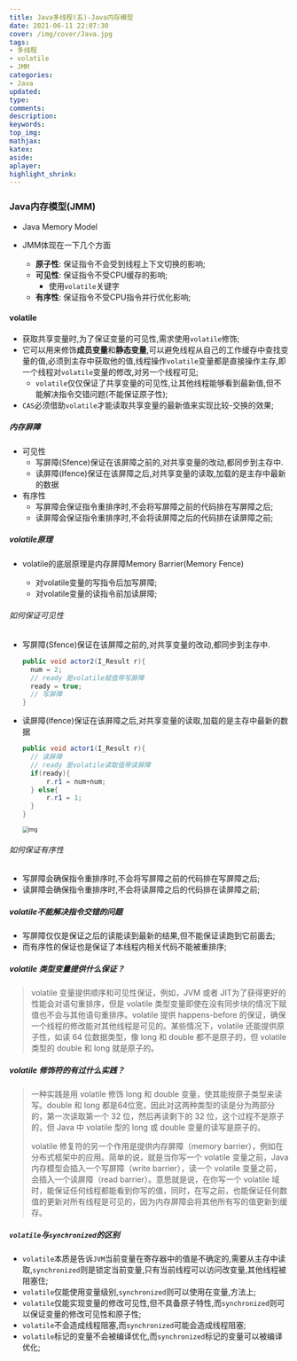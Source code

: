 ```yaml
---
title: Java多线程(五)-Java内存模型
date: 2021-06-11 22:07:30
cover: /img/cover/Java.jpg
tags:
- 多线程
- volatile
- JMM
categories:
- Java
updated:
type:
comments:
description:
keywords:
top_img:
mathjax:
katex:
aside:
aplayer:
highlight_shrink:
---
```


### Java内存模型(JMM)

* Java Memory Model

* JMM体现在一下几个方面
  * **原子性**: 保证指令不会受到线程上下文切换的影响;
  * **可见性**: 保证指令不受CPU缓存的影响;
    * 使用`volatile`关键字
  * **有序性**: 保证指令不受CPU指令并行优化影响;

#### volatile

* 获取共享变量时,为了保证变量的可见性,需求使用`volatile`修饰;
* 它可以用来修饰**成员变量**和**静态变量**,可以避免线程从自己的工作缓存中查找变量的值,必须到主存中获取他的值,线程操作`volatile`变量都是直接操作主存,即一个线程对`volatile`变量的修改,对另一个线程可见;
  * `volatile`仅仅保证了共享变量的可见性,让其他线程能够看到最新值,但不能解决指令交错问题(不能保证原子性);
* `CAS`必须借助`volatile`才能读取共享变量的最新值来实现比较-交换的效果;

##### 内存屏障

* 可见性
  * 写屏障(Sfence)保证在该屏障之前的,对共享变量的改动,都同步到主存中.
  * 读屏障(Ifence)保证在该屏障之后,对共享变量的读取,加载的是主存中最新的数据
* 有序性
  * 写屏障会保证指令重排序时,不会将写屏障之前的代码排在写屏障之后;
  * 读屏障会保证指令重排序时,不会将读屏障之后的代码排在读屏障之前;

##### volatile原理

* volatile的底层原理是内存屏障Memory Barrier(Memory Fence)

  * 对volatile变量的写指令后加写屏障;
  * 对volatile变量的读指令前加读屏障;

###### 如何保证可见性

* 写屏障(Sfence)保证在该屏障之前的,对共享变量的改动,都同步到主存中.

  ```java
  public void actor2(I_Result r){
  	num = 2;
  	// ready 是volatile赋值带写屏障
  	ready = true;
  	// 写屏障
  }
  ```

* 读屏障(Ifence)保证在该屏障之后,对共享变量的读取,加载的是主存中最新的数据

  ```java
  public void actor1(I_Result r){
  	// 读屏障
  	// ready 是volatile读取值带读屏障
  	if(ready){
  		r.r1 = num+num;
  	} else{
  		r.r1 = 1;
  	}
  }
  ```

  <img src="http://www.chenjunlin.vip/img/java/thread/volatile%E8%AF%BB%E5%86%99%E5%B1%8F%E9%9A%9C.png" alt="img" style="zoom: 67%;" />

###### 如何保证有序性

* 写屏障会确保指令重排序时,不会将写屏障之前的代码排在写屏障之后;
* 读屏障会确保指令重排序时,不会将读屏障之后的代码排在读屏障之前;

##### volatile不能解决指令交错的问题

* 写屏障仅仅是保证之后的读能读到最新的结果,但不能保证读跑到它前面去;
* 而有序性的保证也是保证了本线程内相关代码不能被重排序;

##### **volatile 类型变量提供什么保证？**

> volatile 变量提供顺序和可见性保证，例如，JVM 或者 JIT为了获得更好的性能会对语句重排序，但是 volatile 类型变量即使在没有同步块的情况下赋值也不会与其他语句重排序。volatile 提供 happens-before 的保证，确保一个线程的修改能对其他线程是可见的。某些情况下，volatile 还能提供原子性，如读 64 位数据类型，像 long 和 double 都不是原子的，但 volatile 类型的 double 和 long 就是原子的。

##### **volatile 修饰符的有过什么实践？**

> 一种实践是用 volatile 修饰 long 和 double 变量，使其能按原子类型来读写。double 和 long 都是64位宽，因此对这两种类型的读是分为两部分的，第一次读取第一个 32 位，然后再读剩下的 32 位，这个过程不是原子的，但 Java 中 volatile 型的 long 或 double 变量的读写是原子的。
>
> volatile 修复符的另一个作用是提供内存屏障（memory barrier），例如在分布式框架中的应用。简单的说，就是当你写一个 volatile 变量之前，Java 内存模型会插入一个写屏障（write barrier），读一个 volatile 变量之前，会插入一个读屏障（read barrier）。意思就是说，在你写一个 volatile 域时，能保证任何线程都能看到你写的值，同时，在写之前，也能保证任何数值的更新对所有线程是可见的，因为内存屏障会将其他所有写的值更新到缓存。

##### `volatile`与`synchronized`的区别

* `volatile`本质是告诉`JVM`当前变量在寄存器中的值是不确定的,需要从主存中读取,`synchronized`则是锁定当前变量,只有当前线程可以访问改变量,其他线程被阻塞住;
* `volatile`仅能使用变量级别,`synchronized`则可以使用在变量,方法上;
* `volatile`仅能实现变量的修改可见性,但不具备原子特性,而`synchronized`则可以保证变量的修改可见性和原子性;
* `volatile`不会造成线程阻塞,而`synchronized`可能会造成线程阻塞;
* `volatile`标记的变量不会被编译优化,而`synchronized`标记的变量可以被编译优化;

